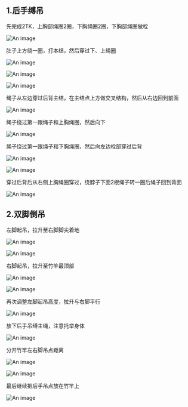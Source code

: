 ## 1.后手缚吊
先完成2TK，上胸部绳圈2圈，下胸绳圈2圈，下胸部绳圈做栓

![An image](/video/GTJ-159/025.jpg)

肚子上方绕一圈，打本结，然后穿过下、上绳圈

![An image](/video/GTJ-159/026.jpg)

![An image](/video/GTJ-159/027.jpg)

![An image](/video/GTJ-159/028.jpg)

绳子从左边穿过后背主结，在主结点上方做交叉结构，然后从右边回到前面

![An image](/video/GTJ-159/029.jpg)

绳子绕过第一跟绳子和上胸绳圈，然后向下

![An image](/video/GTJ-159/030.jpg)

绳子绕过第一跟绳子和下胸绳圈，然后向左边栓部穿过后背

![An image](/video/GTJ-159/031.jpg)

![An image](/video/GTJ-159/032.jpg)

穿过后背后从右侧上胸绳圈穿过，绕脖子下面2根绳子转一圈后绳子回到背面

![An image](/video/GTJ-159/033.jpg)

## 2.双脚倒吊

左脚起吊，拉升至右脚脚尖着地

![An image](/video/GTJ-159/034.jpg)


![An image](/video/GTJ-159/035.jpg)

右脚起吊，拉升至竹竿最顶部

![An image](/video/GTJ-159/036.jpg)


![An image](/video/GTJ-159/037.jpg)

再次调整左脚起吊高度，拉升与右脚平行


![An image](/video/GTJ-159/038.jpg)

放下后手吊缚主绳，注意托举身体

![An image](/video/GTJ-159/039.jpg)

分开竹竿左右脚吊点距离

![An image](/video/GTJ-159/040.jpg)

![An image](/video/GTJ-159/041.jpg)

最后继续把后手吊点放在竹竿上

![An image](/video/GTJ-159/042.jpg)



